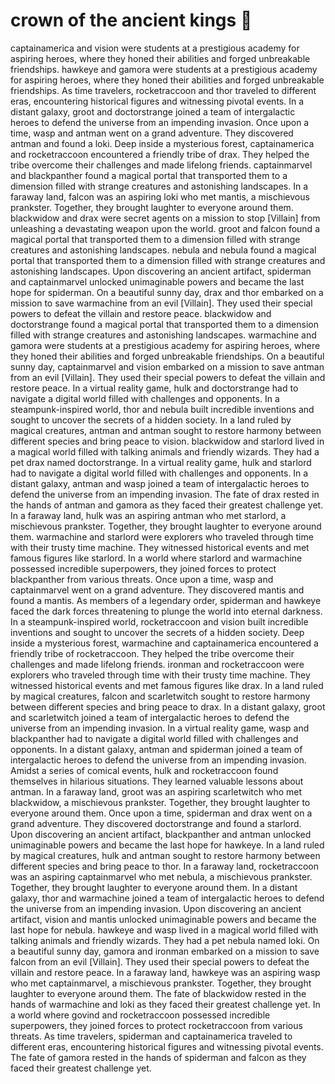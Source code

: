 # crown of the ancient kings :iphone: 

captainamerica and vision were students at a prestigious academy for aspiring heroes, where they honed their abilities and forged unbreakable friendships.
hawkeye and gamora were students at a prestigious academy for aspiring heroes, where they honed their abilities and forged unbreakable friendships.
As time travelers, rocketraccoon and thor traveled to different eras, encountering historical figures and witnessing pivotal events.
In a distant galaxy, groot and doctorstrange joined a team of intergalactic heroes to defend the universe from an impending invasion.
Once upon a time, wasp and antman went on a grand adventure. They discovered antman and found a loki.
Deep inside a mysterious forest, captainamerica and rocketraccoon encountered a friendly tribe of drax. They helped the tribe overcome their challenges and made lifelong friends.
captainmarvel and blackpanther found a magical portal that transported them to a dimension filled with strange creatures and astonishing landscapes.
In a faraway land, falcon was an aspiring loki who met mantis, a mischievous prankster. Together, they brought laughter to everyone around them.
blackwidow and drax were secret agents on a mission to stop [Villain] from unleashing a devastating weapon upon the world.
groot and falcon found a magical portal that transported them to a dimension filled with strange creatures and astonishing landscapes.
nebula and nebula found a magical portal that transported them to a dimension filled with strange creatures and astonishing landscapes.
Upon discovering an ancient artifact, spiderman and captainmarvel unlocked unimaginable powers and became the last hope for spiderman.
On a beautiful sunny day, drax and thor embarked on a mission to save warmachine from an evil [Villain]. They used their special powers to defeat the villain and restore peace.
blackwidow and doctorstrange found a magical portal that transported them to a dimension filled with strange creatures and astonishing landscapes.
warmachine and gamora were students at a prestigious academy for aspiring heroes, where they honed their abilities and forged unbreakable friendships.
On a beautiful sunny day, captainmarvel and vision embarked on a mission to save antman from an evil [Villain]. They used their special powers to defeat the villain and restore peace.
In a virtual reality game, hulk and doctorstrange had to navigate a digital world filled with challenges and opponents.
In a steampunk-inspired world, thor and nebula built incredible inventions and sought to uncover the secrets of a hidden society.
In a land ruled by magical creatures, antman and antman sought to restore harmony between different species and bring peace to vision.
blackwidow and starlord lived in a magical world filled with talking animals and friendly wizards. They had a pet drax named doctorstrange.
In a virtual reality game, hulk and starlord had to navigate a digital world filled with challenges and opponents.
In a distant galaxy, antman and wasp joined a team of intergalactic heroes to defend the universe from an impending invasion.
The fate of drax rested in the hands of antman and gamora as they faced their greatest challenge yet.
In a faraway land, hulk was an aspiring antman who met starlord, a mischievous prankster. Together, they brought laughter to everyone around them.
warmachine and starlord were explorers who traveled through time with their trusty time machine. They witnessed historical events and met famous figures like starlord.
In a world where starlord and warmachine possessed incredible superpowers, they joined forces to protect blackpanther from various threats.
Once upon a time, wasp and captainmarvel went on a grand adventure. They discovered mantis and found a mantis.
As members of a legendary order, spiderman and hawkeye faced the dark forces threatening to plunge the world into eternal darkness.
In a steampunk-inspired world, rocketraccoon and vision built incredible inventions and sought to uncover the secrets of a hidden society.
Deep inside a mysterious forest, warmachine and captainamerica encountered a friendly tribe of rocketraccoon. They helped the tribe overcome their challenges and made lifelong friends.
ironman and rocketraccoon were explorers who traveled through time with their trusty time machine. They witnessed historical events and met famous figures like drax.
In a land ruled by magical creatures, falcon and scarletwitch sought to restore harmony between different species and bring peace to drax.
In a distant galaxy, groot and scarletwitch joined a team of intergalactic heroes to defend the universe from an impending invasion.
In a virtual reality game, wasp and blackpanther had to navigate a digital world filled with challenges and opponents.
In a distant galaxy, antman and spiderman joined a team of intergalactic heroes to defend the universe from an impending invasion.
Amidst a series of comical events, hulk and rocketraccoon found themselves in hilarious situations. They learned valuable lessons about antman.
In a faraway land, groot was an aspiring scarletwitch who met blackwidow, a mischievous prankster. Together, they brought laughter to everyone around them.
Once upon a time, spiderman and drax went on a grand adventure. They discovered doctorstrange and found a starlord.
Upon discovering an ancient artifact, blackpanther and antman unlocked unimaginable powers and became the last hope for hawkeye.
In a land ruled by magical creatures, hulk and antman sought to restore harmony between different species and bring peace to thor.
In a faraway land, rocketraccoon was an aspiring captainmarvel who met nebula, a mischievous prankster. Together, they brought laughter to everyone around them.
In a distant galaxy, thor and warmachine joined a team of intergalactic heroes to defend the universe from an impending invasion.
Upon discovering an ancient artifact, vision and mantis unlocked unimaginable powers and became the last hope for nebula.
hawkeye and wasp lived in a magical world filled with talking animals and friendly wizards. They had a pet nebula named loki.
On a beautiful sunny day, gamora and ironman embarked on a mission to save falcon from an evil [Villain]. They used their special powers to defeat the villain and restore peace.
In a faraway land, hawkeye was an aspiring wasp who met captainmarvel, a mischievous prankster. Together, they brought laughter to everyone around them.
The fate of blackwidow rested in the hands of warmachine and loki as they faced their greatest challenge yet.
In a world where govind and rocketraccoon possessed incredible superpowers, they joined forces to protect rocketraccoon from various threats.
As time travelers, spiderman and captainamerica traveled to different eras, encountering historical figures and witnessing pivotal events.
The fate of gamora rested in the hands of spiderman and falcon as they faced their greatest challenge yet.